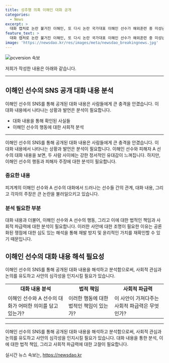 ```yaml
---
title: 성추행 의혹 이해인 대화 공개
categories:
  - News
excerpt: >
  대화 캡처로 논란 불거진 이해인, 또 다시 논란 국가대표 이해인 선수가 해외훈련 중 미성년자 후배와의 대화를 인증했다. 대화에서는 사귀기로 한 것부터 키스마크를 숨기는 내용까지 확인됐다. 또한, 피해자라 주장하는 선수와의 대화를 공개해 논란이 확산되고 있다. 논란 속에 사진은 삭제됐으나 A선수측은 비밀 연애, 숙소 방문 등 상세한 상황을 주장하며 이해인을 비판했다. 현재 사안은 큰 관심을 받으며 계속 발전 중이다. #이해인 #피겨 #스캔들
feature_text: >
  대화 캡처로 논란 불거진 이해인, 또 다시 논란 국가대표 이해인 선수가 해외훈련 중 미성년자 후배와의 대화를 인증했다. 대화에서는 사귀기로 한 것부터 키스마크를 숨기는 내용까지 확인됐다. 또한, 피해자라 주장하는 선수와의 대화를 공개해 논란이 확산되고 있다. 논란 속에 사진은 삭제됐으나 A선수측은 비밀 연애, 숙소 방문 등 상세한 상황을 주장하며 이해인을 비판했다. 현재 사안은 큰 관심을 받으며 계속 발전 중이다. #이해인 #피겨 #스캔들
image: 'https://newsdao.kr/res/images/meta/newsdao_breakingnews.jpg'
---
```


<p><img src="https://newsdao.kr/res/images/meta/newsdao_breakingnews.jpg" alt="pcversion 속보" /></p>

<p>저희가 작성한 내용은 아래와 같습니다.</p>

<hr />

<h2 data-ke-size="size26">이해인 선수의 SNS 공개 대화 내용 분석</h2>

<p>이해인 선수의 SNS를 통해 공개된 대화 내용은 사람들에게 큰 충격을 안겼습니다. 이 대화 내용에서 나타나는 상황과 발언은 분석이 필요합니다.</p>

<ul>
  <li>대화 내용을 통해 확인된 사실들</li>
  <li>이해인 선수의 행동에 대한 사회적 분석</li>
</ul>

<hr />

<p data-ke-size="size16">이해인 선수의 SNS를 통해 공개된 대화 내용은 사람들에게 큰 충격을 안겼습니다. 이 대화 내용에서 나타나는 상황과 발언은 분석이 필요합니다. 이해인 선수와 피해자 A 선수의 대화 내용을 보면, 두 사람 사이에는 강한 정서적인 유대감이 느껴집니다. 하지만, 이해인 선수의 행동과 피해자 주장에 대한 분석이 필요합니다.</p>

<h3>중요한 내용</h3>

<p data-ke-size="size16">피겨계의 이해인 선수와 A 선수의 대화에서 드러나는 선수들 간의 관계, 대화 내용, 그리고 각자의 주장은 큰 논란을 불러일으키고 있습니다.</p>

<h3>분석 필요한 부분</h3>

<p data-ke-size="size16">대화 내용과 더불어, 이해인 선수와 A 선수의 행동, 그리고 이에 대한 법적인 책임과 사회적 파급력에 대한 분석이 필요합니다. 이러한 사안에 대한 조명이 필요한 이유는 공론화된 쟁점에 대한 심도 있는 해석을 통해 재발 방지 및 윤리적인 가치를 재확인할 수 있기 때문입니다.</p>

<h2 data-ke-size="size26">이해인 선수의 대화 내용 해석 필요성</h2>

<p>이해인 선수의 SNS를 통해 공개된 대화 내용을 해석하고 분석함으로써, 사회적 관심과 논의를 유도하고 사안의 심각성을 인지시킬 필요가 있습니다.</p>

<table>
  <tr>
    <td style="text-align: center; height: 17px;"><b>대화 내용 분석</b></td>
    <td style="text-align: center; height: 17px;"><b>법적 책임</b></td>
    <td style="text-align: center; height: 17px;"><b>사회적 파급력</b></td>
  </tr>
  <tr>
    <td>이해인 선수와 A 선수의 대화가 어떠한 의미를 담고 있는가?</td>
    <td>이러한 행동에 대한 법적인 책임이 있는가?</td>
    <td>이 사안이 가져다주는 사회적 파급력은 무엇인가?</td>
  </tr>
</table>

<hr />

<p data-ke-size="size16">이해인 선수의 SNS를 통해 공개된 대화 내용을 해석하고 분석함으로써, 사회적 관심과 논의를 유도하고 사안의 심각성을 인지시킬 필요가 있습니다. 대화 내용을 통한 분석, 이에 대한 법적 책임, 그리고 사회적 파급력에 대한 고찰이 필요합니다.</p>
실시간 뉴스 속보는, <a href="https://newsdao.kr" rel="dofollow">https://newsdao.kr</a>


